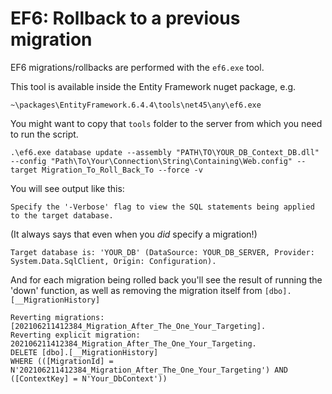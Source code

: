 ﻿# EF6: Rollback to a previous migration

EF6 migrations/rollbacks are performed with the `ef6.exe` tool.

This tool is available inside the Entity Framework nuget package, e.g.

	~\packages\EntityFramework.6.4.4\tools\net45\any\ef6.exe

You might want to copy that `tools` folder to the server from which you need to run the script.

	.\ef6.exe database update --assembly "PATH\TO\YOUR_DB_Context_DB.dll" --config "Path\To\Your\Connection\String\Containing\Web.config" --target Migration_To_Roll_Back_To --force -v


You will see output like this:

	Specify the '-Verbose' flag to view the SQL statements being applied to the target database.

(It always says that even when you *did* specify a migration!)

	Target database is: 'YOUR_DB' (DataSource: YOUR_DB_SERVER, Provider: System.Data.SqlClient, Origin: Configuration).

And for each migration being rolled back you'll see the result of running the 'down' function, as well as removing the migration itself from `[dbo].[__MigrationHistory]`

	Reverting migrations: [202106211412384_Migration_After_The_One_Your_Targeting].
	Reverting explicit migration: 202106211412384_Migration_After_The_One_Your_Targeting.
	DELETE [dbo].[__MigrationHistory]
	WHERE (([MigrationId] = N'202106211412384_Migration_After_The_One_Your_Targeting') AND ([ContextKey] = N'Your_DbContext'))

